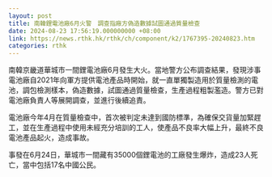 ```yaml
---
layout: post
title: 南韓鋰電池廠6月火警　調查指廠方偽造數據試圖通過質量檢查
date: 2024-08-23 17:56:19.000000000 +08:00
link: https://news.rthk.hk/rthk/ch/component/k2/1767395-20240823.htm
categories: rthk
---
```


南韓京畿道華城市一間鋰電池廠6月發生大火。當地警方公布調查結果，發現涉事電池廠自2021年向軍方提供電池產品時開始，就一直單獨製造用於質量檢測的電池，調包檢測樣本，偽造數據，試圖通過質量檢查，生產過程粗製濫造。警方已對電池廠負責人等展開調查，並進行後續追責。 

電池廠今年4月在質量檢查中，首次被判定未達到國防標準，為確保交貨量加緊趕工，並在生產過程中使用未經充分培訓的工人，使產品不良率大幅上升，最終不良電池產品起火，造成事故。

事發在6月24日，華城市一間藏有35000個鋰電池的工廠發生爆炸，造成23人死亡，當中包括17名中國公民。
